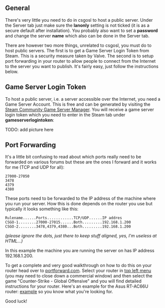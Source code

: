 ## General
There's very little you need to do in csgosl to host a public server. Under the Server tab just make sure the **lanonly** setting is not ticked (it is as a secure default after installation). You probably also want to set a **password** and change the server **name** which also can be done in the Server tab.

There are however two more things, unrelated to csgosl, you must do to host public servers. The first is to get a Game Server Login Token from Steam. This is a security measure taken by Valve. The second is to setup port forwarding in your router to allow people to connect from the Internet to the server you want to publish. It's fairly easy, just follow the instructions below.

## Game Server Login Token
To host a public server, i.e. a server accessible over the Internet, you need a Game Server Account. This is free and can be generated by visiting the [Steam Community Game Server Manager](http://steamcommunity.com/dev/managegameservers). You will receive a game server login token which you need to enter in the Steam tab under **gameserverlogintoken**:

TODO: add picture here

## Port Forwarding
It's a little bit confusing to read about which ports really need to be forwarded on various forums but these are the ones I forward and it works for me (TCP and UDP for all):

`27000-27050 `<br>
`3478`<br>
`4379`<br>
`4380`<br>

These ports need to be forwarded to the IP address of the machine where you run your server. How this is done depends on the router you use but typically it looks something like this:

`Rulename......Ports............TCP/UDP......IP addres`<br>
`CSGO-1........27000-27015......Both.........192.168.1.200`<br>
`CSGO-2........3478,4379,4380...Both.........192.168.1.200`<br>

_(please ignore the dots, just there to keep stuff aligned, yes, I'm useless at HTML...)_

In this example the machine you are running the server on has IP address 192.168.1.200.

To get a complete and very good walkthrough on how to do this on your router head over to [portforward.com](http://portforward.com/). Select your router in [top left menu](http://portforward.com/english/routers/port_forwarding/routerindex.htm) (you may need to close down a commercial window) and then select the game "Counter-Strike - Global Offensive" and you will find detailed instructions for your router. Here's an example for the Asus RT-AC66U router: [example](http://portforward.com/english/routers/port_forwarding/Asus/RT-AC66U/Counter-Strike_-_Global_Offensive.htm) so you know what you're looking for. 

Good luck!

